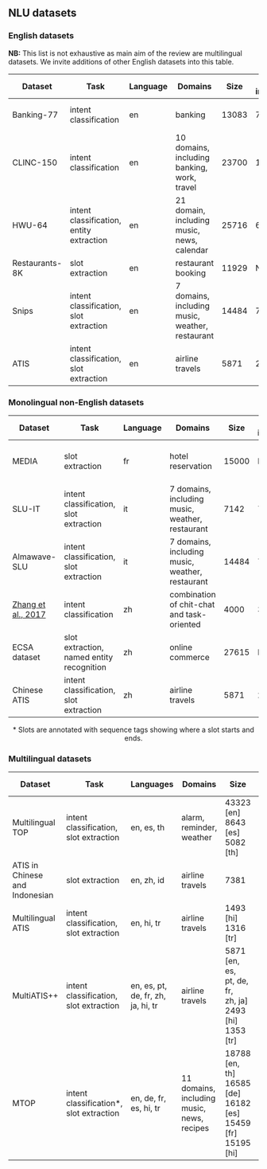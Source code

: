 ## NLU datasets

### English datasets

**NB:** This list is not exhaustive as main aim of the review are multilingual datasets.  We invite additions of other English datasets into this table.

| Dataset       | Task                                     | Language | Domains                                            | Size  | N intents | N slots | Paper | Link |
|---------------|------------------------------------------|----------|----------------------------------------------------|-------|-----------|---------|-------|------|
| Banking-77    | intent classification                    | en       | banking                                            | 13083 | 77        | N/A     |   [Casanueva et al., 2020](https://arxiv.org/abs/2003.04807)    |  [Dataset](https://github.com/PolyAI-LDN/task-specific-datasets/tree/master/banking_data)    |
| CLINC-150     | intent classification                    | en       | 10 domains, including banking, work, travel        | 23700 | 150       | N/A     |    [Larson et al., 2019](https://arxiv.org/abs/1909.02027)   |  [Dataset](https://github.com/clinc/oos-eval)    |
| HWU-64        | intent classification, entity extraction | en       | 21 domain,  including  music, news, calendar       | 25716 | 64        | 54      |   [Liu et al., 2019](https://arxiv.org/pdf/1903.05566.pdf)    |   [Dataset](https://github.com/xliuhw/NLU-Evaluation-Data)   |
| Restaurants-8K | slot extraction                          | en       | restaurant booking                                 | 11929 | N/A       | 5       |    [Coope et al., 2020](https://arxiv.org/abs/2005.08866)   |   [Dataset](https://github.com/PolyAI-LDN/task-specific-datasets/tree/master/span_extraction/restaurant8k)   |
| Snips         | intent classification, slot extraction   | en       | 7 domains,  including  music, weather,  restaurant | 14484 | 7         | 39      |  [Coucke et al., 2018](https://arxiv.org/abs/1805.10190)     |   [Dataset](https://github.com/sonos/nlu-benchmark)   |
| ATIS          | intent classification, slot extraction   | en       | airline travels                                    | 5871  | 21        | 120     |   [Price, 1990](https://www.aclweb.org/anthology/H90-1020.pdf)    |       |


### Monolingual non-English datasets

| Dataset      | Task                                       | Language | Domains                                           | Size  | # intents | # slots | Paper | Link |
|--------------|--------------------------------------------|----------|---------------------------------------------------|-------|-----------|---------|-------|------|
| MEDIA        | slot extraction                            | fr       | hotel  reservation                                | 15000 | N/A       | 83      |    [Bonneau-Maynard et al., 2005](https://www.isca-speech.org/archive/archive_papers/interspeech_2005/i05_3457.pdf)   |      |
| SLU-IT       | intent classification, slot extraction     | it       | 7 domains,  including  music, weather, restaurant | 7142  | 7         | 39      |   [Castellucci et al., 2019](https://arxiv.org/abs/1907.02884)    |      |
| Almawave-SLU | intent classification,  slot extraction    | it       | 7 domains,  including  music, weather, restaurant | 14484 | 7         | 39      |    [Bellomaria et al., 2019](https://arxiv.org/abs/1907.07526)   |   Available by email to authors   |
|      [Zhang et al., 2017](https://arxiv.org/abs/1709.10217)        | intent classification                      | zh       | combination of chit-chat and task-oriented        | 4000  | 31        | N/A     |   [Zhang et al., 2017](https://arxiv.org/abs/1709.10217)    |  [Dataset](https://github.com/WindInWillows/SMP2018-ECDT-TASK1)    |
| ECSA dataset | slot extraction,  named entity recognition | zh       | online commerce                                   | 27615 | N/A       | N/A*    |   [Gong et al., 2019](https://arxiv.org/abs/1803.11326)    |   [Dataset](https://drive.google.com/drive/folders/1wRR4oCmYumA7TXMcQtQxvT8vaJIZMus-)   |
| Chinese ATIS | intent classification, slot extraction     | zh       | airline travels                                   | 5871  | 21        | 120     |   [He et al., 2013](https://ieeexplore.ieee.org/abstract/document/6639292)    |      |

<div align="center">* Slots are annotated with sequence tags showing where a slot starts and ends.</div>

### Multilingual datasets

| Dataset                         | Task                                    | Languages                          | Domains                                       | Size                                                       | # intents                                    | # slots                                          | Paper | Link |
|---------------------------------|-----------------------------------------|------------------------------------|-----------------------------------------------|------------------------------------------------------------|----------------------------------------------|--------------------------------------------------|-------|------|
| Multilingual TOP                | intent classification, slot extraction  | en, es, th                         | alarm, reminder, weather                      | 43323 [en]<br />8643 [es]<br />5082 [th]                             | 12                                           | 11                                               |       |      |
| ATIS in Chinese  and Indonesian | slot extraction                         | en, zh, id                         | airline travels                               | 7381                                                       | N/A                                          | 120**                                            |       |      |
| Multilingual ATIS               | intent classification, slot extraction  | en, hi, tr                         | airline travels                               | 1493 [hi]<br />1316 [tr]                                        | 21                                           | 120                                              |       |      |
| MultiATIS++                     | intent classification, slot extraction  | en, es, pt, de, fr, zh, ja, hi, tr | airline travels                               | 5871 [en, es, <br /> pt, de, fr, <br />zh, ja]<br /> 2493 [hi] <br />1353 [tr]     | 18 [en, es, <br />pt, de, fr, <br />zh, ja] <br /> 17 [hi, tr] | 84 [en, es, <br />pt, de, fr,  <br />zh, ja] <br />75 [hi] <br />71 [tr] |       |      |
| MTOP                            | intent classification*, slot extraction | en, de, fr, es, hi, tr             | 11 domains,  including  music, news,  recipes | 18788 [en, th] 16585 [de] 16182 [es] 15459 [fr] 15195 [hi] | 117                                          | 78                                               |       |      |

